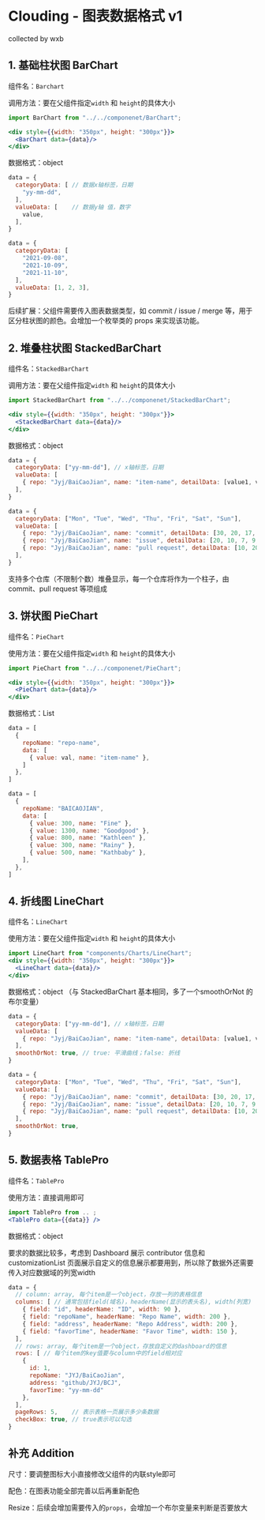 # Clouding - 图表数据格式 v1

collected by wxb



## 1. 基础柱状图 BarChart

组件名：`Barchart`

调用方法：要在父组件指定`width` 和 `height`的具体大小

```jsx
import BarChart from "../../componenet/BarChart";

<div style={{width: "350px", height: "300px"}}>
  <BarChart data={data}/>
</div>
```

数据格式：object

```js
data = {
  categoryData: [ // 数据x轴标签，日期
    "yy-mm-dd",
  ],
  valueData: [    // 数据y轴 值，数字
    value,
  ],
}
```

```jsx
data = {
  categoryData: [
    "2021-09-08",
    "2021-10-09",
    "2021-11-10",
  ],
  valueData: [1, 2, 3],
}
```

后续扩展：父组件需要传入图表数据类型，如 commit / issue / merge 等，用于区分柱状图的颜色。会增加一个枚举类的 props 来实现该功能。



## 2. 堆叠柱状图 StackedBarChart

组件名：`StackedBarChart`

调用方法：要在父组件指定`width` 和 `height`的具体大小

```jsx
import StackedBarChart from "../../componenet/StackedBarChart";

<div style={{width: "350px", height: "300px"}}>
  <StackedBarChart data={data}/>
</div>
```

数据格式：object

```jsx
data = {
  categoryData: ["yy-mm-dd"], // x轴标签，日期
  valueData: [
    { repo: "Jyj/BaiCaoJian", name: "item-name", detailData: [value1, value2, value3] }, // y轴对应的数据
  ],
}
```

```jsx
data = {
  categoryData: ["Mon", "Tue", "Wed", "Thu", "Fri", "Sat", "Sun"],
  valueData: [
    { repo: "Jyj/BaiCaoJian", name: "commit", detailData: [30, 20, 17, 29, 30, 18, 35] },
    { repo: "Jyj/BaiCaoJian", name: "issue", detailData: [20, 10, 7, 9, 3, 8, 5] },
    { repo: "Jyj/BaiCaoJian", name: "pull request", detailData: [10, 20, 7, 9, 13, 18, 25] },
  ],
}
```

支持多个仓库（不限制个数）堆叠显示，每一个仓库将作为一个柱子，由commit、pull request 等项组成



## 3. 饼状图 PieChart

组件名：`PieChart`

使用方法：要在父组件指定`width` 和 `height`的具体大小

```jsx
import PieChart from "../../componenet/PieChart";

<div style={{width: "350px", height: "300px"}}>
  <PieChart data={data}/>
</div>
```

数据格式：List

```jsx
data = [
  {
    repoName: "repo-name",
    data: [
      { value: val, name: "item-name" }, 
    ]
  },
]
```

```jsx
data = [
  {
    repoName: "BAICAOJIAN",
    data: [
  	  { value: 300, name: "Fine" },
  	  { value: 1300, name: "Goodgood" },
  	  { value: 800, name: "Kathleen" },
  	  { value: 300, name: "Rainy" },
  	  { value: 500, name: "Kathbaby" },
	],
  },
]
```



## 4. 折线图 LineChart

组件名：`LineChart`

使用方法：要在父组件指定`width` 和 `height`的具体大小

```jsx
import LineChart from "components/Charts/LineChart";
<div style={{width: "350px", height: "300px"}}>
  <LineChart data={data}/>
</div>
```

数据格式：object （与 StackedBarChart 基本相同，多了一个smoothOrNot 的布尔变量）

```jsx
data = {
  categoryData: ["yy-mm-dd"], // x轴标签，日期
  valueData: [
    { repo: "Jyj/BaiCaoJian", name: "item-name", detailData: [value1, value2, value3] }, // y轴对应的数据
  ],
  smoothOrNot: true, // true: 平滑曲线；false: 折线
}
```

```jsx
data = {
  categoryData: ["Mon", "Tue", "Wed", "Thu", "Fri", "Sat", "Sun"],
  valueData: [
    { repo: "Jyj/BaiCaoJian", name: "commit", detailData: [30, 20, 17, 29, 30, 18, 35] },
    { repo: "Jyj/BaiCaoJian", name: "issue", detailData: [20, 10, 7, 9, 3, 8, 5] },
    { repo: "Jyj/BaiCaoJian", name: "pull request", detailData: [10, 20, 7, 9, 13, 18, 25] },
  ],
  smoothOrNot: true,
}
```



## 5. 数据表格 TablePro

组件名：`TablePro`

使用方法：直接调用即可

```jsx
import TablePro from .. ;
<TablePro data={{data}} />
```

数据格式：object

要求的数据比较多，考虑到 Dashboard 展示 contributor 信息和 customizationList 页面展示自定义的信息展示都要用到，所以除了数据外还需要传入对应数据域的列宽width

```jsx
data = {
  // column: array, 每个item是一个object，存放一列的表格信息
  columns: [ // 通常包括field(域名)，headerName(显示的表头名), width(列宽)
    { field: "id", headerName: "ID", width: 90 },
    { field: "repoName", headerName: "Repo Name", width: 200 },
    { field: "address", headerName: "Repo Address", width: 200 },
    { field: "favorTime", headerName: "Favor Time", width: 150 },
  ],
  // rows: array, 每个item是一个object，存放自定义的dashboard的信息
  rows: [ // 每个item的key值要与column中的field相对应
    {
      id: 1,
      repoName: "JYJ/BaiCaoJian",
      address: "github/JYJ/BCJ",
      favorTime: "yy-mm-dd"
    },
  ],
  pageRows: 5,    // 表示表格一页展示多少条数据
  checkBox: true, // true表示可以勾选
}
```



## 补充 Addition

尺寸：要调整图标大小直接修改父组件的内联style即可

配色：在图表功能全部完善以后再重新配色

Resize：后续会增加需要传入的`props`，会增加一个布尔变量来判断是否要放大

